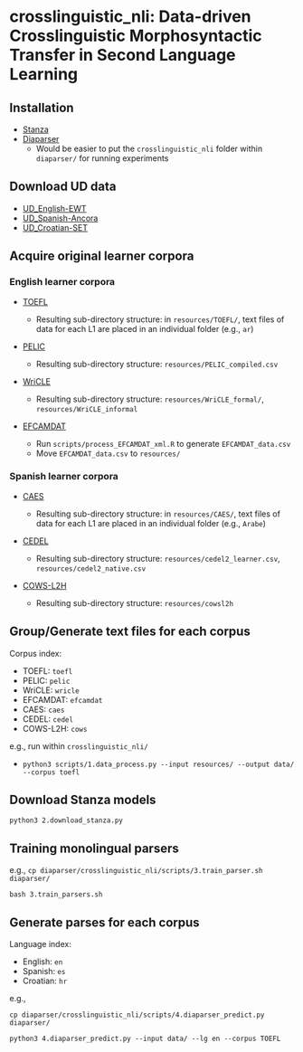 # crosslinguistic_nli: Data-driven Crosslinguistic Morphosyntactic Transfer in Second Language Learning

## Installation
  - [Stanza](https://stanfordnlp.github.io/stanza/)
  - [Diaparser](https://github.com/Unipisa/diaparser)
    - Would be easier to put the ```crosslinguistic_nli``` folder within ```diaparser/``` for running experiments

## Download UD data
  - [UD_English-EWT](https://github.com/UniversalDependencies/UD_English-EWT)
  - [UD_Spanish-Ancora](https://github.com/UniversalDependencies/UD_Spanish-AnCora)
  - [UD_Croatian-SET](https://github.com/UniversalDependencies/UD_Croatian-SET)

## Acquire original learner corpora 

### English learner corpora

  - [TOEFL](https://www.ets.org/research/policy_research_reports/publications/report/2013/jrkv)
      - Resulting sub-directory structure: in ```resources/TOEFL/```, text files of data for each L1 are placed in an individual folder (e.g., ```ar```)
  
  - [PELIC](https://github.com/ELI-Data-Mining-Group/PELIC-dataset)
      - Resulting sub-directory structure: ```resources/PELIC_compiled.csv```
  
  - [WriCLE](http://wricle.learnercorpora.com/)
      - Resulting sub-directory structure: ```resources/WriCLE_formal/```, ```resources/WriCLE_informal```
  
  - [EFCAMDAT](https://philarion.mml.cam.ac.uk/resources/)
      - Run ```scripts/process_EFCAMDAT_xml.R``` to generate ```EFCAMDAT_data.csv```
      - Move ```EFCAMDAT_data.csv``` to ```resources/```
      
 ### Spanish learner corpora
 
  - [CAES](https://www.cervantes.es/lengua_y_ensenanza/informacion.htm)
      - Resulting sub-directory structure: in ```resources/CAES/```, text files of data for each L1 are placed in an individual folder (e.g., ```Arabe```)
  
  - [CEDEL](http://cedel2.learnercorpora.com/search)
      - Resulting sub-directory structure: ```resources/cedel2_learner.csv```, ```resources/cedel2_native.csv```
  
  - [COWS-L2H](https://github.com/ucdaviscl/cowsl2h)
      - Resulting sub-directory structure: ```resources/cowsl2h```

## Group/Generate text files for each corpus

Corpus index:
  - TOEFL: ```toefl```
  - PELIC: ```pelic```
  - WriCLE: ```wricle```
  - EFCAMDAT: ```efcamdat```
  - CAES: ```caes```
  - CEDEL: ```cedel```
  - COWS-L2H: ```cows```
  
e.g., run within ```crosslinguistic_nli/```
  - ```python3 scripts/1.data_process.py --input resources/ --output data/ --corpus toefl```

## Download Stanza models

```python3 2.download_stanza.py```

## Training monolingual parsers

e.g., ```cp diaparser/crosslinguistic_nli/scripts/3.train_parser.sh diaparser/```

```bash 3.train_parsers.sh```

## Generate parses for each corpus

Language index:
  - English: ```en```
  - Spanish: ```es```
  - Croatian: ```hr```

e.g., 

```cp diaparser/crosslinguistic_nli/scripts/4.diaparser_predict.py diaparser/```

```python3 4.diaparser_predict.py --input data/ --lg en --corpus TOEFL```
